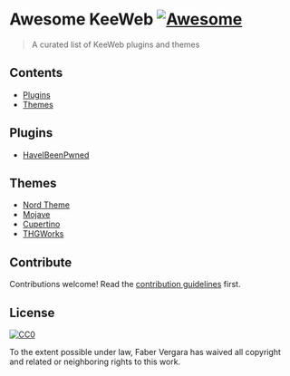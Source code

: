 # Awesome KeeWeb [![Awesome](https://awesome.re/badge.svg)](https://awesome.re)

> A curated list of KeeWeb plugins and themes


## Contents

- [Plugins](#plugins)
- [Themes](#themes)


## Plugins

- [HaveIBeenPwned](https://plugins.keeweb.info/plugins/haveibeenpwned/index.html)


## Themes

- [Nord Theme](https://plugins.keeweb.info/plugins/theme-nord)
- [Mojave](https://github.com/agurodriguez/keeweb-mojave)
- [Cupertino](https://github.com/btxtiger/keeweb-cupertino-theme)
- [THGWorks](https://plugins.keeweb.info/plugins/theme-thgworks/)


## Contribute

Contributions welcome! Read the [contribution guidelines](contributing.md) first.


## License

[![CC0](https://mirrors.creativecommons.org/presskit/buttons/88x31/svg/cc-zero.svg)](https://creativecommons.org/publicdomain/zero/1.0)

To the extent possible under law, Faber Vergara has waived all copyright and
related or neighboring rights to this work.
